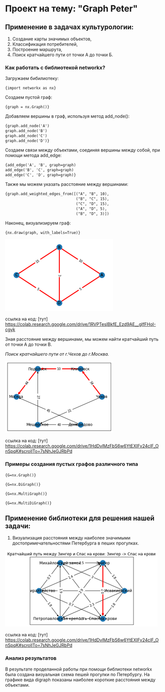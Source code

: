 # Проект на тему: "Graph Peter"

## Применение в задачах культурологии: ##

1. Создание карты значимых объектов,
2. Классификация потребителей,
3. Построение маршрута,
4. Поиск кратчайшего пути от точки А до точки Б. 

### Как работать с библиотекой networkx? ###

Загружаем бибилиотеку:
```
{import networkx as nx}
```

Создаем пустой граф:
```
{graph = nx.Graph()}
```

Добавляем вершины в граф, используя метод add_node():
```
{graph.add_node('A')
graph.add_node('B')
graph.add_node('C')
graph.add_node('D')}
```

Создаем связи между объектами, соединяя вершины между собой, при помощи метода add_edge: 
```
{add_edge('A', 'B', graph=graph)
add_edge('B', 'C', graph=graph)
add_edge('C', 'D', graph=graph)}
```

Также мы можем указать расстояние между вершинами:
```
{graph.add_weighted_edges_from([("A", "B", 10),
                                ("B", "C", 15),
                                ("C", "D", 15),
                                ("A", "D", 5),
                                ("B", "D", 3)])
```

Наконец, визуализируем граф:
```
{nx.draw(graph, with_labels=True)}
```

![здесь будет картинка](https://github.com/Blazheska/project_Blazheska/blob/main/%D0%9D%D0%BE%D0%BC%D0%B5%D1%80%203.png?raw=true)

ссылка на код: [тут] https://colab.research.google.com/drive/1RVPTesIBkfE_Ezd9AE__gIfFHoI-cgyk


Зная расстояние между вершинами, мы можем найти кратчайший путь от точки А до точки B.

*Поиск кратчайшего пути от г.Чехов до г.Москва.*

![здесь будет картинка](https://github.com/Blazheska/project_Blazheska/blob/main/%D0%9D%D0%BE%D0%BC%D0%B5%D1%80%202.png?raw=true) 

ссылка на код: [тут] https://colab.research.google.com/drive/1HdDvlMzFbS6w6YtEXIFv24clF_OnSpqK#scrollTo=7sNhJeGJRbPd


### Примеры создания пустых графов различного типа ###

```
{G=nx.Graph()}
```
```
{G=nx.DiGraph()}
```
```
{G=nx.MultiGraph()}
```
```
{G=nx.MultiDiGraph()}
```


## Применение библиотеки для решения нашей задачи: ##
1. Визуализация расстояния между наиболее значимыми достопримечательностями Петербурга в пеших прогулках.

![здесь будет картинка](https://github.com/Blazheska/project_Blazheska/blob/main/%D0%9D%D0%BE%D0%BC%D0%B5%D1%80%201.png?raw=true)

ссылка на код: [тут] https://colab.research.google.com/drive/1HdDvlMzFbS6w6YtEXIFv24clF_OnSpqK#scrollTo=7sNhJeGJRbPd

### Анализ результатов ###

В результате проделанной работы при помощи библиотеки networkx была создана визуальная схема пешей прогулки по Петербургу. 
На графике вида digraph показаны наиболее короткие расстояния между объектами. 
